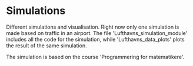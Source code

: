 # Simulations

Different simulations and visualisation. Right now only one simulation is made based on traffic in an airport. The file 'Lufthavns_simulation_module' includes all the code for the simulation, while 'Lufthavns_data_plots' plots the result of the same simulation.

The simulation is based on the course 'Programmering for matematikere'.
